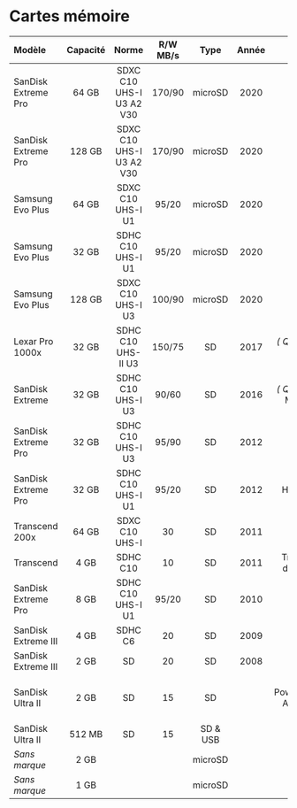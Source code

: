 # Cartes mémoire

| Modèle              | Capacité | Norme                    | R/W MB/s | Type     | Année | Usage
| :------------------ | :------: | :----------------------: | :------: | :------: | :---: | ----:
| SanDisk Extreme Pro |  64 GB   | SDXC C10 UHS-I U3 A2 V30 | 170/90   | microSD  | 2020  | libre
| SanDisk Extreme Pro | 128 GB   | SDXC C10 UHS-I U3 A2 V30 | 170/90   | microSD  | 2020  | switch
| Samsung Evo Plus    |  64 GB   | SDXC C10 UHS-I U1        | 95/20    | microSD  | 2020  | piège photo
| Samsung Evo Plus    |  32 GB   | SDHC C10 UHS-I U1        | 95/20    | microSD  | 2020  | piège photo
| Samsung Evo Plus    | 128 GB   | SDXC C10 UHS-I U3        | 100/90   | microSD  | 2020  | Player MP3
| Lexar Pro 1000x     |  32 GB   | SDHC C10 UHS-II U3       | 150/75   | SD       | 2017  | _( Qt:2 )_ E-M5 MII
| SanDisk Extreme     |  32 GB   | SDHC C10 UHS-I U3        | 90/60    | SD       | 2016  | _( Qt:2 )_ E-M10 MII
| SanDisk Extreme Pro |  32 GB   | SDHC C10 UHS-I U3        | 95/90    | SD       | 2012  | piège photo
| SanDisk Extreme Pro |  32 GB   | SDHC C10 UHS-I U1        | 95/20    | SD       | 2012  | HX-WA2
| Transcend 200x      |  64 GB   | SDXC C10 UHS-I           | 30       | SD       | 2011  | libre
| Transcend           |   4 GB   | SDHC C10                 | 10       | SD       | 2011  | Transfert de photo
| SanDisk Extreme Pro |   8 GB   | SDHC C10 UHS-I U1        | 95/20    | SD       | 2010  | libre
| SanDisk Extreme III |   4 GB   | SDHC C6                  | 20       | SD       | 2009  | Coolpix
| SanDisk Extreme III |   2 GB   | SD                       | 20       | SD       | 2008  | libre
| SanDisk Ultra II    |   2 GB   | SD                       | 15       | SD       |       | _( Qt:2 )_ PowerShot A3100 + libre
| SanDisk Ultra II    | 512 MB   | SD                       | 15       | SD & USB |       | libre
| _Sans marque_       |   2 GB   |                          |          | microSD  |       | libre
| _Sans marque_       |   1 GB   |                          |          | microSD  |       | libre
